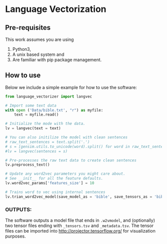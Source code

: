 # Language Vectorization



## Pre-requisites

This work assumes you are using 

1. Python3, 
2. A unix based system and 
3. Are familiar with pip package management.

## How to use

Below we include a simple example for how to use the software:

```python
from language_vectorizer import langvec

# Import some text data
with open ('Data/bible.txt', "r") as myfile:
    text = myfile.read()

# Initialize the mode with the data. 
lv = langvec(text = text)

# You can also initilize the model with clean sentences
# raw_text_sentences = text.split('.')
# s = [gensim.utils.to_unicode(word).split() for word in raw_text_sentences]
#lv = langvec(sentences = s)

# Pre-processes the raw text data to create clean sentences
lv.preprocess_text()

# Update any word2vec parameters you might care about.
# See __init__ for all the feature defaults.
lv.word2vec_params['features_size'] = 10

# Trains word to vec using internal sentences
lv.trian_word2vec_model(save_model_as = 'bible', save_tensors_as = 'bible' )
```




### OUTPUTS: 

The software outputs a model file that ends in `.w2vmodel`, and (optionally) two tensor files ending with `_tensors.tsv` and `_metadata.tsv`. The tensor files can be imported into http://projector.tensorflow.org/ for visualization purposes.


